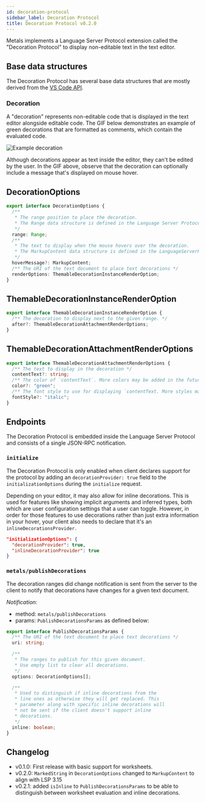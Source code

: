 ```yaml
---
id: decoration-protocol
sidebar_label: Decoration Protocol
title: Decoration Protocol v0.2.0
---
```


Metals implements a Language Server Protocol extension called the "Decoration
Protocol" to display non-editable text in the text editor.

## Base data structures

The Decoration Protocol has several base data structures that are mostly derived
from the [VS Code API](https://code.visualstudio.com/api/references/vscode-api).

### Decoration

A "decoration" represents non-editable code that is displayed in the text editor
alongside editable code. The GIF below demonstrates an example of green
decorations that are formatted as comments, which contain the evaluated code.

![Example decoration](https://user-images.githubusercontent.com/1408093/68091453-bacbea00-fe77-11e9-80b9-52a9bbd6d98a.gif)

Although decorations appear as text inside the editor, they can't be edited by
the user. In the GIF above, observe that the decoration can optionally include a
message that's displayed on mouse hover.

## DecorationOptions

```ts
export interface DecorationOptions {
  /**
   * The range position to place the decoration.
   * The Range data structure is defined in the Language Server Protocol.
   */
  range: Range;
  /**
   * The text to display when the mouse hovers over the decoration.
   * The MarkupContent data structure is defined in the LanguageServerProtocol
   */
  hoverMessage?: MarkupContent;
  /** The URI of the text document to place text decorations */
  renderOptions: ThemableDecorationInstanceRenderOption;
}
```

## ThemableDecorationInstanceRenderOption

```ts
export interface ThemableDecorationInstanceRenderOption {
  /** The decoration to display next to the given range. */
  after?: ThemableDecorationAttachmentRenderOptions;
}
```

## ThemableDecorationAttachmentRenderOptions

```ts
export interface ThemableDecorationAttachmentRenderOptions {
  /** The text to display in the decoration */
  contentText?: string;
  /** The color of `contentText`. More colors may be added in the future. */
  color?: "green";
  /** The font style to use for displaying `contentText. More styles may be added in the future.  */
  fontStyle?: "italic";
}
```

## Endpoints

The Decoration Protocol is embedded inside the Language Server Protocol and
consists of a single JSON-RPC notification.

### `initialize`

The Decoration Protocol is only enabled when client declares support for the
protocol by adding an `decorationProvider: true` field to the
`initializationOptions` during the `initialize` request.

Depending on your editor, it may also allow for inline decorations. This is used
for features like showing implicit arguments and inferred types, both which are
user configuration settings that a user can toggle. However, in order for those
features to use decorations rather than just extra information in your hover,
your client also needs to declare that it's an `inlineDecorationsProvider`.

```json
"initializationOptions": {
  "decorationProvider": true,
  "inlineDecorationProvider": true
}
```

### `metals/publishDecorations`

The decoration ranges did change notification is sent from the server to the
client to notify that decorations have changes for a given text document.

_Notification_:

- method: `metals/publishDecorations`
- params: `PublishDecorationsParams` as defined below:

```ts
export interface PublishDecorationsParams {
  /** The URI of the text document to place text decorations */
  uri: string;

  /**
   * The ranges to publish for this given document.
   * Use empty list to clear all decorations.
   */
  options: DecorationOptions[];

  /**
   * Used to distinguish if inline decorations from the
   * line ones as otherwise they will get replaced. This
   * parameter along with specific inline decorations will 
   * not be sent if the client doesn't support inline 
   * decorations.
   */
  inline: boolean;
}
```

## Changelog

- v0.1.0: First release with basic support for worksheets.
- v0.2.0: `MarkedString` in `DecorationOptions` changed to `MarkupContent` to
  align with LSP 3.15
- v0.2.1: added `isInline` to `PublishDecorationsParams` to be able to
  distinguish between worksheet evaluation and inline decorations.
